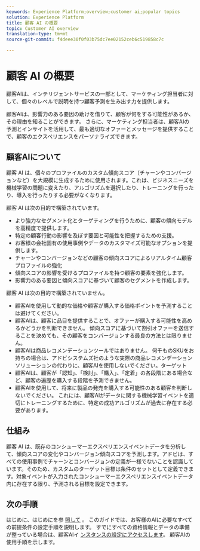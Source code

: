 ```yaml
---
keywords: Experience Platform;overview;customer ai;popular topics
solution: Experience Platform
title: 顧客 AI の概要
topic: Customer AI overview
translation-type: tm+mt
source-git-commit: f4deee30f0f03b75dc7ee02152ceb6c519858c7c

---
```



# 顧客 AI の概要

顧客AIは、インテリジェントサービスの一部として、マーケティング担当者に対して、個々のレベルで説明を持つ顧客予測を生み出す力を提供します。

顧客AIは、影響力のある要因の助けを借りて、顧客が何をする可能性があるか、その理由を知ることができます。 さらに、マーケティング担当者は、顧客AIの予測とインサイトを活用して、最も適切なオファーとメッセージを提供することで、顧客のエクスペリエンスをパーソナライズできます。

## 顧客AIについて

顧客 AI は、個々のプロファイルのカスタム傾向スコア（チャーンやコンバージョンなど）を大規模に生成するために使用されます。これは、ビジネスニーズを機械学習の問題に変えたり、アルゴリズムを選択したり、トレーニングを行ったり、導入を行ったりする必要がなくなります。

顧客 AI は次の目的で構築されています。

- より強力なセグメント化とターゲティングを行うために、顧客の傾向モデルを高精度で提供します。
- 特定の顧客行動の影響を及ぼす要因と可能性を把握するための支援。
- お客様の会社固有の使用事例やデータのカスタマイズ可能なオプションを提供します。
- チャーンやコンバージョンなどの顧客の傾向スコアによるリアルタイム顧客プロファイルの強化
- 傾向スコアの影響を受けるプロファイルを持つ顧客の要素を強化します。
- 影響力のある要因と傾向スコアに基づいて顧客のセグメントを作成します。

顧客 AI は次の目的で構築されていません。

- 顧客AIを使用して動的な価格や顧客が購入する価格ポイントを予測することは避けてください。
- 顧客AIは、顧客に品目を提供することで、オファーが購入する可能性を高めるかどうかを判断できません。 傾向スコアに基づいて割引オファーを送信することを決めても、その顧客をコンバージョンする最良の方法とは限りません。
- 顧客AIは商品レコメンデーションツールではありません。 何千ものSKUをお持ちの場合は、アドビシステムズ社のような実際の商品レコメンデーションソリューションの代わりに、顧客AIを使用しないでください。ターゲット
- 顧客AIは、顧客が「認知」、「検討」、「購入」、「定着」の各段階にある場合など、顧客の遍歴を購入する段階を予測できません。
- 顧客AIを使用して、将来に製品の発売を購入する可能性のある顧客を判断しないでください。 これには、顧客AIがデータに関する機械学習イベントを適切にトレーニングするために、特定の成功アルゴリズムが過去に存在する必要があります。

## 仕組み

顧客 AI は、既存のコンシューマーエクスペリエンスイベントデータを分析して、傾向スコアの変化やコンバージョン傾向スコアを予測します。アドビは、すべての使用事例でチャーンとコンバージョンの定義が一様でないことを認識しています。そのため、カスタムのターゲット目標は条件のセットとして定義できます。対象イベントが入力されたコンシューマーエクスペリエンスイベントデータ内に存在する限り、予測される目標を設定できます。

## 次の手順

はじめに、はじめにを参 [照して](./getting-started.md) 。 このガイドでは、お客様のAIに必要なすべての前提条件の設定手順を説明します。 すでにすべての資格情報とデータの準備が整っている場合は、顧客AIイ [ンスタンスの設定にアクセスします](./user-guide/configure.md)。 顧客AIの使用手順を示します。